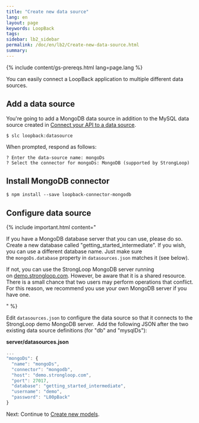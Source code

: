 ```yaml
---
title: "Create new data source"
lang: en
layout: page
keywords: LoopBack
tags:
sidebar: lb2_sidebar
permalink: /doc/en/lb2/Create-new-data-source.html
summary:
---
```


{% include content/gs-prereqs.html lang=page.lang %}

You can easily connect a LoopBack application to multiple different data sources.

## Add a data source

You're going to add a MongoDB data source in addition to the MySQL data source created in [Connect your API to a data source](/doc/{{page.lang}}/lb2/Connect-your-API-to-a-data-source.html).

`$ slc loopback:datasource`

When prompted, respond as follows:

```
? Enter the data-source name: mongoDs
? Select the connector for mongoDs: MongoDB (supported by StrongLoop)
```

## Install MongoDB connector

`$ npm install --save loopback-connector-mongodb`

## Configure data source

{% include important.html content="

If you have a MongoDB database server that you can use, please do so. Create a new database called \"getting_started_intermediate\". If you wish, you can use a different database name. Just make sure the `mongoDs.database` property in `datasources.json` matches it (see below).

If not, you can use the StrongLoop MongoDB server running on [demo.strongloop.com](http://demo.strongloop.com/). However, be aware that it is a shared resource. There is a small chance that two users may perform operations that conflict. For this reason, we recommend you use your own MongoDB server if you have one.

" %}

Edit `datasources.json` to configure the data source so that it connects to the StrongLoop demo MongoDB server.  Add the following JSON after the two existing data source definitions (for "db" and "mysqlDs"):

**server/datasources.json**

```js
...
"mongoDs": {
  "name": "mongoDs",
  "connector": "mongodb",
  "host": "demo.strongloop.com",
  "port": 27017,
  "database": "getting_started_intermediate",
  "username": "demo",
  "password": "L00pBack"
}
```

Next: Continue to [Create new models](/doc/{{page.lang}}/lb2/Create-new-models.html).
